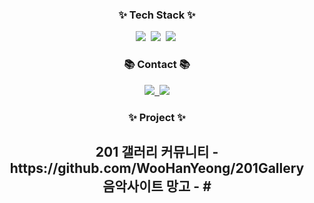 
<h3 align="center">✨ Tech Stack ✨</h3>
<div align="center">
  <img src="https://img.shields.io/badge/react-20232a.svg?style=for-the-badge&logo=react&logoColor=61DAFB" />&nbsp
  <img src="https://img.shields.io/badge/javascript-F7DF1E.svg?style=for-the-badge&logo=javascript&logoColor=20232a" />&nbsp
  <img src="https://img.shields.io/badge/html5-E34F26.svg?style=for-the-badge&logo=html5&logoColor=white" />&nbsp
</div>

<h3 align="center">📚 Contact 📚</h3>
<div align="center">
  <a href="#">
    <img src="https://img.shields.io/badge/Velog-1EBC8F?style=for-the-badge&logo=velog&logoColor=white" />&nbsp
  </a>
<a href="#" target="_blank">
  <img src="https://img.shields.io/badge/javascript-#F7DF1E?style=for-the-badge&logo=javascript&logoColor=white"/>
</a>

<h3 align="center">✨ Project ✨</h3>
<div>
<h2>
201 갤러리 커뮤니티 - https://github.com/WooHanYeong/201Gallery
</br>
음악사이트 망고 - #
</h2>
</div>
